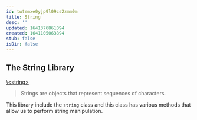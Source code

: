 ```yaml
---
id: twtemxe0yjp9l09cs2zmm0m
title: String
desc: ''
updated: 1641376861094
created: 1641105063894
stub: false
isDir: false
---
```



## The String Library

[\\&lt;string>](http://cplusplus.com/reference/string/string/)

> Strings are objects that represent sequences of characters.

This library include the `string` class and this class has various methods that allow us to perform string manipulation.
